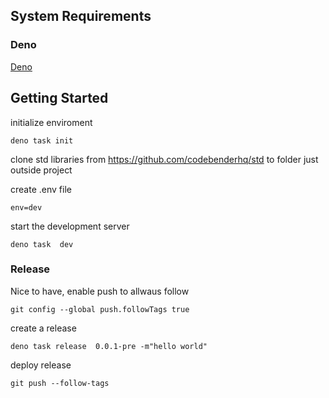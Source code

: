 

## System Requirements
### Deno
[Deno](https://deno.land/manual@v1.29.1/getting_started/installation)
## Getting Started


initialize enviroment
```
deno task init
```

clone std libraries from https://github.com/codebenderhq/std to folder just outside project


create .env file 
```
env=dev
```
start the development server
```
deno task  dev
```

### Release

Nice to have, enable push to allwaus follow
```
git config --global push.followTags true
```

create a release
```
deno task release  0.0.1-pre -m"hello world"
```

deploy release
```
git push --follow-tags
```



